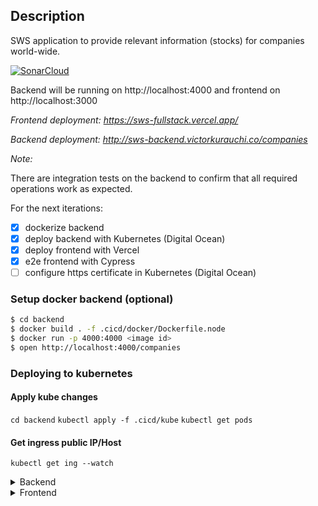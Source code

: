 ## Description

SWS application to provide relevant information (stocks) for companies world-wide.

[![SonarCloud](https://sonarcloud.io/images/project_badges/sonarcloud-white.svg)](https://sonarcloud.io/dashboard?id=victorkurauchi_sws-fullstack)

Backend will be running on http://localhost:4000 and frontend on http://localhost:3000

*Frontend deployment: https://sws-fullstack.vercel.app/*

*Backend deployment: http://sws-backend.victorkurauchi.co/companies*

*Note:*

There are integration tests on the backend to confirm that all required operations work as expected.

For the next iterations:

- [x] dockerize backend
- [x] deploy backend with Kubernetes (Digital Ocean)
- [x] deploy frontend with Vercel
- [x] e2e frontend with Cypress
- [ ] configure https certificate in Kubernetes (Digital Ocean)

### Setup docker backend (optional)

```bash
$ cd backend
$ docker build . -f .cicd/docker/Dockerfile.node
$ docker run -p 4000:4000 <image id>
$ open http://localhost:4000/companies
```

### Deploying to kubernetes

#### Apply kube changes

`cd backend`
`kubectl apply -f .cicd/kube`
`kubectl get pods`

#### Get ingress public IP/Host

`kubectl get ing --watch`

<details><summary>Backend</summary>

### Technologies

- NestJS
- Jest 
- Supertest
- Dependency Injection
- TypeORM
- Sonarcloud

```bash
$ cd backend
$ npm install
```

### Running the app

```bash
# development
$ npm run start

# watch mode
$ npm run start:dev

# production mode
$ npm run start:prod
```

### Test

```bash
# unit tests
$ npm run test

# e2e tests
$ npm run test:e2e

# test coverage
$ npm run test:cov
```

</details>

<details><summary>Frontend</summary>

### Technologies

- NextJS
- Jest 
- Akita state management
- RxJS
- AntDesign
- React hooks

### Installation

```bash
$ cd sws-frontend
$ yarn install
```

### Running the app

```bash
# development
$ yarn dev

# production mode
$ npm run start:prod
```

### Test

```bash
# e2e tests
$ yarn e2e

# unit tests
$ yarn test

# test coverage
$ yarn coverage
```

</details>
